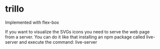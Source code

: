 # trillo
Implemented with flex-box

If you want to visualize the SVGs icons you need to serve the web page from a server. You can do it like that installing an npm package called live-server and execute the command: live-server
